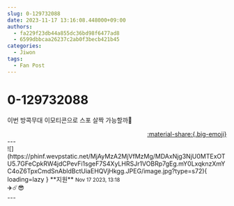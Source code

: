 ```yaml
---
slug: 0-129732088
date: 2023-11-17 13:16:08.448000+09:00
authors:
  - fa229f23db44a855dc36bd98f6477ad8
  - 6599dbbcaa26237c2ab0f3becb421b45
categories:
  - Jiwon
tags:
  - Fan Post
---
```


# 0-129732088

<div class="post-container" markdown="1">
<div class="content-container md-sidebar__scrollwrap" markdown="1">

이번 방콕무대 이모티콘으로 스포 살짝 가능할까🥺

</div>
</div>

<div style="text-align: right;" markdown="1">
<a href="https://weverse.io/fromis9/fanpost/0-129732088" style="text-align: right;">:material-share:{.big-emoji}</a>
</div>
---

<div class="comments-container md-sidebar__scrollwrap" markdown="1">
<div class="comment" markdown="1">
<div class='id-container' markdown="1">
![](https://phinf.wevpstatic.net/MjAyMzA2MjVfMzMg/MDAxNjg3NjU0MTExOTU5.7GFeCpkRW4jdCPevFi1sgeF7S4XyLHRSJr1VOBRp7gEg.mY0LxqknzXmYC4oZ6TpxCmdSnAbldBctUiaEHQVjHkgg.JPEG/image.jpg?type=s72){ loading=lazy }
**<span class="artist">지원</span>** <small>Nov 17 2023, 13:18</small><br>
</div>
<div class='comment-body' markdown="1">
✈️☄️😎
</div>
</div>
</div>
---
